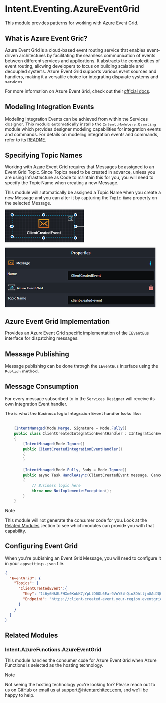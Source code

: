 # Intent.Eventing.AzureEventGrid

This module provides patterns for working with Azure Event Grid.

## What is Azure Event Grid?

Azure Event Grid is a cloud-based event routing service that enables event-driven architectures by facilitating the seamless communication of events between different services and applications. It abstracts the complexities of event routing, allowing developers to focus on building scalable and decoupled systems. Azure Event Grid supports various event sources and handlers, making it a versatile choice for integrating disparate systems and services.

For more information on Azure Event Grid, check out their [official docs](https://docs.microsoft.com/en-us/azure/event-grid/).

## Modeling Integration Events

Modeling Integration Events can be achieved from within the Services designer. 
This module automatically installs the `Intent.Modelers.Eventing` module which provides designer modeling capabilities for integration events and commands. 
For details on modeling integration events and commands, refer to its [README](https://docs.intentarchitect.com/articles/modules-common/intent-modelers-eventing/intent-modelers-eventing.html).

## Specifying Topic Names

Working with Azure Event Grid requires that Messages be assigned to an Event Grid Topic. 
Since Topics need to be created in advance, unless you are using Infrastructure as Code to maintain this for you, you will need to specify the Topic Name when creating a new Message. 

This module will automatically be assigned a Topic Name when you create a new Message and you can alter it by capturing the `Topic Name` property on the selected Message.

![Event Message](images/event-client-created-event.png)

![Azure Event Grid Topic Name](images/event-topic-name.png)

## Azure Event Grid Implementation

Provides an Azure Event Grid specific implementation of the `IEventBus` interface for dispatching messages.

## Message Publishing

Message publishing can be done through the `IEventBus` interface using the `Publish` method.

## Message Consumption

For every message subscribed to in the `Services Designer` will receive its own Integration Event handler.

The is what the Business logic Integration Event handler looks like:

```csharp

    [IntentManaged(Mode.Merge, Signature = Mode.Fully)]
    public class ClientCreatedIntegrationEventHandler : IIntegrationEventHandler<ClientCreatedEvent>
    {
        [IntentManaged(Mode.Ignore)]
        public ClientCreatedIntegrationEventHandler()
        {
        }

        [IntentManaged(Mode.Fully, Body = Mode.Ignore)]
        public async Task HandleAsync(ClientCreatedEvent message, CancellationToken cancellationToken = default)
        {
            // Business logic here
            throw new NotImplementedException();
        }
    }

``` 

> [!NOTE]
> 
> This module will not generate the consumer code for you. Look at the [Related Modules](#related-modules) section to see which modules can provide you with that capability.

## Configuring Event Grid

When you're publishing an Event Grid Message, you will need to configure it in your `appsettings.json` file.

```json
{
  "EventGrid": {
    "Topics": {
      "ClientCreatedEvent":{
        "Key": "4L6y6Nk8LFHXm0KnbK7gYpLtD0OL6Ear9VnY5ihQio8DhtljnGAdJQQJ99BDACrIdLPXJ3w3AAABAZEGvWZM",
        "Endpoint": "https://client-created-event.your-region.eventgrid.azure.net/api/events"
      }
    }
  }
}
```

## Related Modules

### Intent.AzureFunctions.AzureEventGrid

This module handles the consumer code for Azure Event Grid when Azure Functions is selected as the hosting technology.

> [!NOTE]
> 
> Not seeing the hosting technology you're looking for? Please reach out to us on [GitHub](https://github.com/IntentArchitect/Support) or email us at [support@intentarchitect.com](mailto://support@intentarchitect.com), and we'll be happy to help. 
